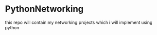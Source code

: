 # PythonNetworking
this repo will contain my networking projects which i will implement using python
